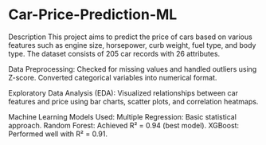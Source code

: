 # Car-Price-Prediction-ML
Description 
This project aims to predict the price of cars based on various features such as engine size, horsepower, curb weight, fuel type, and body type. The dataset consists of 205 car records with 26 attributes.

Data Preprocessing:
Checked for missing values and handled outliers using Z-score.
Converted categorical variables into numerical format.

Exploratory Data Analysis (EDA):
Visualized relationships between car features and price using bar charts, scatter plots, and correlation heatmaps.

Machine Learning Models Used:
Multiple Regression: Basic statistical approach.
Random Forest: Achieved R² = 0.94 (best model).
XGBoost: Performed well with R² = 0.91.
